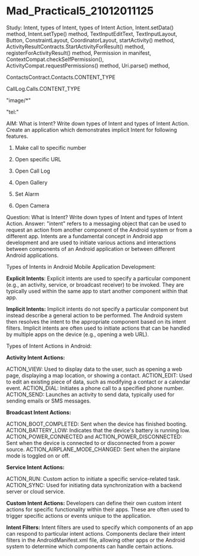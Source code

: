 # Mad_Practical5_21012011125

Study: Intent, types of Intent, types of Intent Action, Intent.setData() method, Intent.setType() method, TextInputEditText, TextInputLayout, Button, ConstraintLayout, CoordinatorLayout, startActivity() method, ActivityResultContracts.StartActivityForResult() method, registerForActivityResult() method, Permission in manifest, ContextCompat.checkSelfPermission(), ActivityCompat.requestPermissions() method, Uri.parse() method, 

ContactsContract.Contacts.CONTENT_TYPE

CallLog.Calls.CONTENT_TYPE

"image/*"

"tel:"

<uses-permission android:name="android.permission.READ_CONTACTS" />

AIM: What is Intent? Write down types of Intent and types of Intent Action. Create an application which demonstrates implicit Intent for following features. 

1. Make call to specific number

2. Open specific URL

3. Open Call Log

4. Open Gallery

5. Set Alarm

6. Open Camera


Question: What is Intent? Write down types of Intent and types of Intent Action.
Answer: "intent" refers to a messaging object that can be used to request an action from another component of the Android system or from a different app. Intents are a fundamental concept in Android app development and are used to initiate various actions and interactions between components of an Android application or between different Android applications.

Types of Intents in Android Mobile Application Development:

**Explicit Intents**: Explicit intents are used to specify a particular component (e.g., an activity, service, or broadcast receiver) to be invoked. They are typically used within the same app to start another component within that app.

**Implicit Intents:** Implicit intents do not specify a particular component but instead describe a general action to be performed. The Android system then resolves the intent to the appropriate component based on its intent filters. Implicit intents are often used to initiate actions that can be handled by multiple apps on the device (e.g., opening a web URL).

Types of Intent Actions in Android:

**Activity Intent Actions:**

ACTION_VIEW: Used to display data to the user, such as opening a web page, displaying a map location, or showing a contact.
ACTION_EDIT: Used to edit an existing piece of data, such as modifying a contact or a calendar event.
ACTION_DIAL: Initiates a phone call to a specified phone number.
ACTION_SEND: Launches an activity to send data, typically used for sending emails or SMS messages.

**Broadcast Intent Actions:**

ACTION_BOOT_COMPLETED: Sent when the device has finished booting.
ACTION_BATTERY_LOW: Indicates that the device's battery is running low.
ACTION_POWER_CONNECTED and ACTION_POWER_DISCONNECTED: Sent when the device is connected to or disconnected from a power source.
ACTION_AIRPLANE_MODE_CHANGED: Sent when the airplane mode is toggled on or off.

**Service Intent Actions:**

ACTION_RUN: Custom action to initiate a specific service-related task.
ACTION_SYNC: Used for initiating data synchronization with a backend server or cloud service.

**Custom Intent Actions:** Developers can define their own custom intent actions for specific functionality within their apps. These are often used to trigger specific actions or events unique to the application.

**Intent Filters:** Intent filters are used to specify which components of an app can respond to particular intent actions. Components declare their intent filters in the AndroidManifest.xml file, allowing other apps or the Android system to determine which components can handle certain actions.

